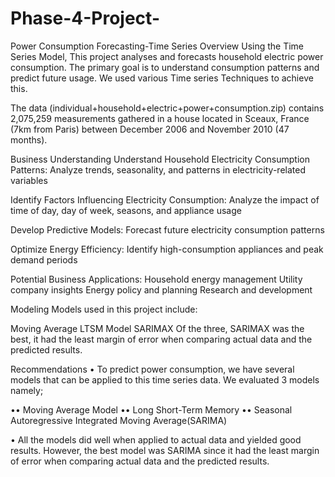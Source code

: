 # Phase-4-Project-
Power Consumption Forecasting-Time Series
Overview
Using the Time Series Model, This project analyses and forecasts household electric power consumption. The primary goal is to understand consumption patterns and predict future usage. We used various Time series Techniques to achieve this.

The data (individual+household+electric+power+consumption.zip) contains 2,075,259 measurements gathered in a house located in Sceaux, France (7km from Paris) between December 2006 and November 2010 (47 months).

Business Understanding
Understand Household Electricity Consumption Patterns: Analyze trends, seasonality, and patterns in electricity-related variables

Identify Factors Influencing Electricity Consumption: Analyze the impact of time of day, day of week, seasons, and appliance usage

Develop Predictive Models: Forecast future electricity consumption patterns

Optimize Energy Efficiency: Identify high-consumption appliances and peak demand periods

Potential Business Applications: Household energy management Utility company insights Energy policy and planning Research and development

Modeling
Models used in this project include:

Moving Average
LTSM Model
SARIMAX
Of the three, SARIMAX was the best, it had the least margin of error when comparing actual data and the predicted results.

Recommendations
• To predict power consumption, we have several models that can be applied to this time series data. We evaluated 3 models namely;

•• Moving Average Model •• Long Short-Term Memory •• Seasonal Autoregressive Integrated Moving Average(SARIMA)

• All the models did well when applied to actual data and yielded good results. However, the best model was SARIMA since it had the least margin of error when comparing actual data and the predicted results.
